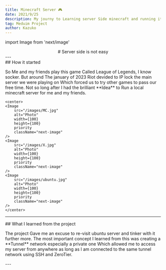 ```yaml
---
title: Minecraft Server 🎮
date: 2021/9/25
description: My journy to Learning server Side minecraft and running it locally.
tag: Meduim Project
author: Kazuko
---
```

import Image from 'next/image'

<section className="element">
<center>
    # Server side is not easy
</center>
---
</section>

<section className="element">
    ## How it started  
    <p>
    So Me and my friends play this game Called League of Legends, I know  socker. But around The january of 2023 Riot devided to IP lock the main server we were playing on Which forced us to try other games to pass our free time. Not so long after I had the brilliant **Idea** to Run a local minecraft server for me and my friends.
    </p>

    <center>
    <Image
        src="/images/MC.jpg"
        alt="Photo"
        width={100}
        height={100}
        priority
        className="next-image"
    />
    <Image
        src="/images/X.jpg"
        alt="Photo"
        width={100}
        height={100}
        priority
        className="next-image"
    />
    <Image
        src="/images/ubuntu.jpg"
        alt="Photo"
        width={100}
        height={100}
        priority
        className="next-image"
    />
    </center>
---
</section>

<section className="element">
    ## What I learned from the project
    <p>
    The project Gave me an excuse to re-visit ubuntu server and tinker with it further more. The most important concept I learned from this was creating a **Tunnel** network especially a private one Which allowed me to access my server from anywhere as long as I am connected to the same tunnel network using SSH and ZeroTier.
    </p>
---
</section>
